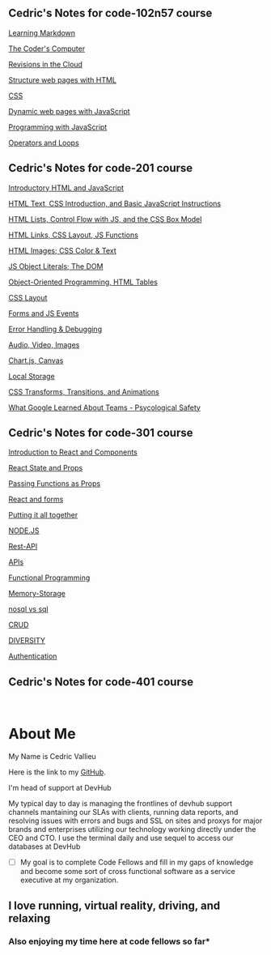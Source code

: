 ## Cedric's Notes for code-102n57 course

[Learning Markdown](102/markdown.md)
<br>

[The Coder's Computer](102/TheCodersComputer.md)
<br>

[Revisions in the Cloud](102/revisions.md)
<br>

[Structure web pages with HTML](102/html.markdown.md)

[CSS](102/CSS.md)

[Dynamic web pages with JavaScript](102/dynamic-web-pages-with-javascript.md)

[Programming with JavaScript](102/programming-with-javascript.md)

[Operators and Loops](102/operators-and-loops.md)

## Cedric's Notes for code-201 course


[Introductory HTML and JavaScript](201/class-01.md)

[HTML Text, CSS Introduction, and Basic JavaScript Instructions](201/class-02.md)

[HTML Lists, Control Flow with JS, and the CSS Box Model](201/class-03.md)

[HTML Links, CSS Layout, JS Functions](201/class-04.md)

[HTML Images; CSS Color & Text](201/class-05.md)

[JS Object Literals; The DOM](201/class-06.md)

[Object-Oriented Programming, HTML Tables](201/class-07.md)

[CSS Layout](201/class-08.md)

[Forms and JS Events](201/class-09.md)

[Error Handling & Debugging](201/class-10.md)

[Audio, Video, Images](201/class-11.md)

[Chart.js, Canvas](201/class-12.md)

[Local Storage](201/class-13.md)

[CSS Transforms, Transitions, and Animations](201/class-14.md)

[What Google Learned About Teams - Psycological Safety](201/class-15.md)

## Cedric's Notes for code-301 course
[Introduction to React and Components](301/into-react-componets.md)

[React State and Props](301/State-and-Props.md)

[Passing Functions as Props](301/Passing-Functions-as-Props.md)

[React and forms](301/React-and-form.md)

[Putting it all together](301/Putting-it-all-together.md)

[NODE.JS](301/NODE-JS.md)

[Rest-API](301/Rest-API.md)

[APIs](301/APIs.md)

[Functional Programming](301/Functional-Programming.md)

[Memory-Storage](301/memory-storage.md)

[nosql vs sql](301/nosql-vs-sql.md)

[CRUD](301/CRUD.md)

[DIVERSITY](301/Diversity.md)

[Authentication](301/Authentication.md)

## Cedric's Notes for code-401 course
<br>

# About Me

My Name is Cedric Vallieu

Here is the link to my [GitHub](https://github.com/Smacksmack206).

I'm head of support at DevHub 

My typical day to day is managing the frontlines of devhub support channels mantaining our SLAs with clients, running data reports, and resolving issues with errors and bugs and SSL on sites and proxys for major brands and enterprises utilizing our technology working directly under the CEO and CTO.
I use the terminal daily and use sequel to access our databases at DevHub

- [ ]  My goal is to complete Code Fellows and fill in my gaps of knowledge and become some sort of cross functional software as a service executive at my organization. 

## I love running, virtual reality, driving, and relaxing


### Also enjoying my time here at code fellows so far*
